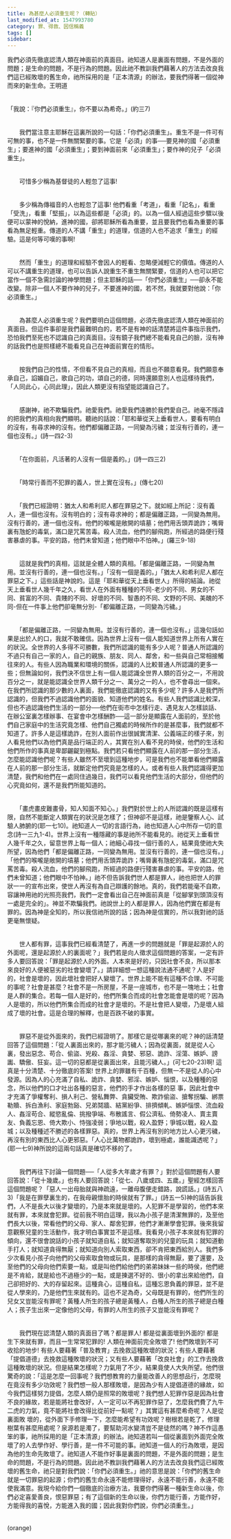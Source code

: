 ```yaml
---
title: 為甚麼人必須重生呢？（轉貼）
last_modified_at: 1547993780
category: 罪、得救、因信稱義
tags: []
sidebar: 
---
```


<p>我們必須先徹底認清人類在神面前的真面目。祂知道人是裏面有問題，不是外面的問題；是生命的問題，不是行為的問題。因此祂不教訓我們藉著人的方法去改良我們這已經敗壞的舊生命，祂所採用的是「正本清源」的辦法，要我們得著一個從神而來的新生命。<!--more-->王明道<br/><br/><br/>「我說：『你們必須重生』，你不要以為希奇。」(約三7)<br/><br/><br/>　　我們當注意主耶穌在這裏所說的一句話：「你們必須重生」。重生不是一件可有可無的事，也不是一件無關緊要的事。它是「必須」的事──要見神的國「必須重生」；要進神的國「必須重生」；要到神面前來「必須重生」；要作神的兒子「必須重生」。<br/><br/><br/>　　可惜多少稱為基督徒的人輕忽了這事!<br/><br/><br/>　　多少稱為傳福音的人也輕忽了這事! 他們看重「考道」，看重「記名」，看重「受洗」，看重「堅振」，以為這些都是「必須」的。以為一個人經過這些步驟以後便可以蒙神的悅納，進神的國，卻將耶穌所看為重要，並且要我們也看為重要的事看為無足輕重。傳道的人不講「重生」的道理，信道的人也不追求「重生」的經驗。這是何等可嘆的事啊!<br/><br/><br/>　　然而「重生」的道理和經驗不會因人的輕看、忽略便減輕它的價值。傳道的人可以不講重生的道理，也可以告訴人說重生不重生無關緊要，信道的人也可以把它當作一個不急需討論的神學問題；但主耶穌的話──「你們必須重生」──卻永不能改變。除非一個人不要作神的兒子，不要進神的國，若不然，我就要對他說：「你必須重生。」<br/><br/><br/>　　為甚麼人必須重生呢？我們要明白這個問題，必須先徹底認清人類在神面前的真面目。但這件事卻是我們最難明白的，若不是有神的話清楚將這件事指示我們，恐怕我們至死也不認識自己的真面目。沒有鏡子我們總不能看見自己的臉，沒有神的話我們也是照樣總不能看見自己在神面前實在的情形。<br/><br/><br/>　　按我們自己的性情，不但看不見自己的真相，而且也不願意看見。我們願意奉承自己，諂媚自己，歌自己的功，頌自己的德，同時還願意別人也這樣待我們，「人同此心，心同此理」，因此人類更沒有指望能認識自己了。<br/><br/><br/>　　感謝神，祂不欺騙我們。祂愛我們。祂愛我們遠勝於我們愛自己。祂毫不隱諱的把我們的真相向我們顯明。聽祂的話說：「耶和華從天上垂看世人，要看有明白的沒有，有尋求神的沒有。他們都偏離正路，一同變為污穢；並沒有行善的，連一個也沒有。」(詩一四2-3)<br/><br/><br/>　　「在你面前，凡活著的人沒有一個是義的。」(詩一四三2)<br/><br/><br/>　　「時常行善而不犯罪的義人，世上實在沒有。」(傳七20)<br/><br/><br/>　　「我們已經證明：猶太人和希利尼人都在罪惡之下。就如經上所記：沒有義人，連一個也沒有。沒有明白的；沒有尋求神的；都是偏離正路，一同變為無用。沒有行善的，連一個也沒有。他們的喉嚨是敞開的墳墓；他們用舌頭弄詭詐；嘴脣裏有虺蛇的毒氣，滿口是咒罵苦毒。殺人流血，他們的腳飛跑，所經過的路便行殘害暴虐的事。平安的路，他們未曾知道；他們眼中不怕神。」(羅三9-18)<br/><br/><br/>　　這就是我們的真相，這就是全體人類的真相。「都是偏離正路，一同變為無用。並沒有行善的，連一個也沒有。」「沒有一個是義的。」「猶太人和希利尼人都在罪惡之下。」這些話是神說的。這是「耶和華從天上垂看世人」所得的結論。祂從天上垂看世人幾千年之久，看世人在外面有種種的不同-老少的不同、男女的不同、貧富的不同、貴賤的不同、好壞的不同、智愚的不同、文野的不同、美醜的不同-但在一件事上他們卻毫無分別-「都偏離正路，一同變為污穢。」<br/><br/><br/>　　「都是偏離正路，一同變為無用。並沒有行善的，連一個也沒有。」這幾句話如果是出於人的口，我就不敢確信。因為世界上沒有一個人能知道世界上所有人實在的狀況。全世界的人多得不可勝數，我們所認識的能有多少人呢？普通人所認識的不過只有自己一家的人，自己的親族、朋友、同人、鄰舍，和一些與自己常相接觸往來的人。有些人因為職業和環境的關係，認識的人比較普通人所認識的更多一些；但無論如何，我們決不信世上有一個人能認識全世界人類的百分之一，不用說百分之一，就是能認識全世界人類千分之一、萬分之一的人，也不會尋出一個來。在我們所認識的那少數的人裏面，我們能徹底認識的又有多少呢？許多人是我們所認識的，但我們不過認識他們的面貌、知道他們的姓名。有些人我們認識比較深，但也不過認識他們生活的一部分──他們在街市中怎樣行走、遇見友人怎樣談話、在辦公室裏怎樣辦事、在宴會中怎樣酬酢──這一部分是顯露在人面前的，至於他們自己家庭中的生活究竟怎樣、他們自己獨處的時候所作的是甚麼事，我們就都不知道了。許多人是這樣詭詐，在別人面前作出很誠實清潔、公義端正的樣子來，別人看見他們以為他們真是品行端正的人，其實在別人看不見的時侯，他們的生活和他們所作的事真是卑鄙齷齪到極點。我們若只看他們顯露在人前的那一部分生活，怎麼能認識他們呢？有些人雖然不至壞到這種地步，可是我們也不能單看他們顯露在人前的那一部分生活，就斷定他們究竟是怎樣的人。或者有些人我們認識得更加清楚，我們和他們在一處同住過幾日，我們可以看見他們生活的大部分，但他們的心究竟如何，還不是我們所能知道的。<br/><br/><br/>　　「畫虎畫皮難畫骨，知人知面不知心。」我們對於世上的人所認識的既是這樣有限，自然不能斷定人類實在的狀況是怎樣了；但神卻不是這樣，祂是鑒察人心、試驗人肺腑的(耶一七10)。祂知道人一切的言語行為，祂也知道人心中所存一切的意念(詩一三九1-4)。世界上沒有一種隱藏的事是祂所不能看見的。祂從天上垂看世人幾千年之久，留意世界上每一個人；祂細心尋找一個行善的人，結果竟使祂大失所望，因為他們「都是偏離正路，一同變為無用。並沒有行善的，連一個也沒有。」「他們的喉嚨是敞開的墳墓；他們用舌頭弄詭詐；嘴脣裏有虺蛇的毒氣，滿口是咒罵苦毒。殺人流血，他們的腳飛跑，所經過的路便行殘害暴虐的事。平安的路，他們未曾知道；他們眼中不怕神。」祂不但告訴我們世人都是罪人，祂也把世人的罪狀一一的宣布出來，使世人再沒有為自己辯護的餘地。真的，我們若能毫不自欺，容讓神用祂的光照亮我們，我們一定會看出自己在神面前真是「從腳掌到頭頂沒有一處是完全的」。神並不欺騙我們。祂說世上的人都是罪人，因為他們實在都是有罪的。因為神是全知的，所以我信祂所說的話；因為神是信實的，所以我對祂的話更毫無懷疑。<br/><br/><br/>　　世人都有罪，這事我們已經看清楚了，再進一步的問題就是「罪是起源於人的外面呢，還是起源於人的裏面呢？」我們若是向人徵求這個問題的答案，一定有許多人要回答說：「罪是起源於人的外面。人本來是好的，只因社會不良，所以那本來良好的人便被惡劣的社會變壞了。」請詳細想一想這種說法通不通呢？人是好的，社會是壞的，因此壞社會把好人變壞了。世界上能不能有這種不合理、不可能的事呢？社會是甚麼？社會不是一所房屋，不是一座城市，也不是一塊地土；社會是人群的集合。若每一個人是好的，他們所集合而成的社會怎能會是壞的呢？因為人是壞的，所以他們所集合而成的社會才是壞的。不是社會把人變壞，乃是壞人組成了壞的社會。這是合理的解釋，也是百跌不破的事實。<br/><br/><br/>　　罪惡不是從外面來的，我們已經證明了。那樣它是從哪裏來的呢？神的話清楚回答了這個問題：「從人裏面出來的，那才能污穢人；因為從裏面，就是從人心裏，發出惡念、苟合、偷盜、兇殺、姦淫、貪婪、邪惡、詭詐、淫蕩、嫉妒、謗讟、驕傲、狂妄。這一切的惡都是從裏面出來，且能污穢人。」(可七20-23)啊! 這真是十分清楚、十分徹底的答案! 世界上的罪雖有千百種，但無一不是從人的心中發源。因為人的心充滿了自私、詭詐、貪婪、邪淫、嫉妒、惱恨，以及種種的惡念，所以他們的口才吐出各種的惡言，他們的手才作出各樣的惡 事，因此社會中才充滿了爭權奪利、損人利己、營私舞弊、貪臟受賄、欺詐偷盜、搶奪拐騙、綁票勒贖、拆白漁利、家庭勃谿、兄弟鬩牆、結黨紛爭、排擠傾軋、嫉妒惱恨、流血殺人、姦淫苟合、縱慾亂倫、挑撥爭端、布散謠言、假公濟私、倚勢凌人、賣主賣友、負義忘恩、倚大欺小、恃強凌弱；爭地以戰，殺人盈野；爭城以戰，殺人盈城；以及種種述不勝述的各樣罪惡。真的，世界上再沒有別的地方比人心更污穢，再沒有別的東西比人心更邪惡。「人心比萬物都詭詐，壞到極處，誰能識透呢？」(耶一七9)神所說的這兩句話真是確切不移的了。<br/><br/><br/>　　我們再往下討論一個問題──「人從多大年歲才有罪？」對於這個問題有人要回答說：「從十幾歲。」也有人要回答說：「從七、八歲或四、五歲。」聖經怎樣回答這個問題呢？「惡人一出母胎就與神疏遠，一離母腹便走錯路，說謊話。」(詩五八3)「我是在罪孽裏生的，在我母親懷胎的時侯就有了罪。」(詩五一5)神的話告訴我們，人不是長大以後才變壞的，乃是本來就是壞的。人犯罪不是學習的，他們本來就有罪，本來就會犯罪。從前我不明白這理，我以為小孩子是清潔無罪的，及至他們長大以後，常看他們的父母、家人、鄰舍犯罪，他們才漸漸學會犯罪。後來我留意觀察兒童的生活動作，我才明白事實並不是這樣。我看見小孩子本來就有犯罪的傾向，還不很會說話的小孩子就知道自私；就知道奪取別的兒童的玩具；就知道動手打人；就知道貪得無厭；就知道向別人索取東西，卻不肯把東西給別人。我們多少次看見小孩子向他們的父母索取食物或玩具，是那樣的貪得無厭，要了還要，及至他們的父母向他們索要一點，或是叫他們給他們的弟弟妹妹一些的時侯，他們總是不肯給，就是給也不過極少的一點，或是揀選不好的、很小的拿出來給他們，自己卻把好的、大的存留起來。這種貪心，這種自私，這種忘恩負義的罪惡，並不是從人學來的，乃是他們生來就有的。這也不足為奇，父母既是有罪的，他們所生的兒女又豈能沒有罪呢？黃種人所生的孩子總是黃種人，白種人所生的孩子總是白種人；孩子生出來一定像他的父母，有罪的人所生的孩子又豈能沒有罪呢？<br/><br/><br/>　　我們現在認清楚人類的真面目了嗎？都是罪人! 都是從裏面壞到外面的! 都是生下來就有罪，而且一生常常犯罪的! 人類在神面前完全敗壞了! 他們敗壞到不可收拾的地步! 有些人要藉著「普及教育」去挽救這種敗壞的狀況；有些人要藉著「提倡道德」去挽救這種敗壞的狀況；又有些人要藉著「改良社會」的工作去挽救這種敗壞的狀況。但是結果怎樣呢？力氣用了不少，結果竟使人大失所望。他們很驚奇的說：「這是怎麼一回事呢？我們想教育的力量能改善人的思想品行，怎麼現在竟沒有多少功效呢？我們想一般人那樣敗壞，是因為少有人提倡道德的緣故，如今我們這樣努力提倡，怎麼人類仍是照常的敗壞呢？我們想人犯罪作惡是因為社會不良的緣故，若是能將社會改好，人一定可以不再犯罪作惡了，怎麼我們費了九牛二虎的力氣，竟不能將社會改得比從前好一點呢？」其實這有甚麼希奇呢？人是從裏面敗 壞的，從外面下手修理一下，怎麼能希望有功效呢？樹根若是乾了，修理樹葉有甚麼用處呢？泉源若是濁了，要幫助河水變清豈不是徒然的嗎？神不作這愚笨的事，祂所採用的是「正本清源」的辦法。祂知道若叫一個從裏面到外面完全敗壞了的人去學作好、學行善，是一件不可能的事。祂知道一個人的行為敗壞，是因為他的生命先敗壞了。祂知道人不能作好事是裏面的問題，不是外面的問題；是生命的問題，不是行為的問題。因此祂不教訓我們藉著人的方法去改良我們這已經敗壞的舊生命，祂只是對我們說：「你們必須重生。」祂的意思是說：「你們的舊生命就是一切罪惡的起源；你們的舊生命永遠不能修理得好，永遠不能行善，永遠不能使我滿意。我現今給你們一個徹底的治療方法，我要你們得著一種新生命以後，你們必定喜愛善良，恨惡罪惡；有了這個新的生命以後，你們方能行善，方能作好，方能得我的喜悅，方能進入我的國；因此我對你們說，你們必須重生。」<br/><br/><br/>(orange)<br/></p>